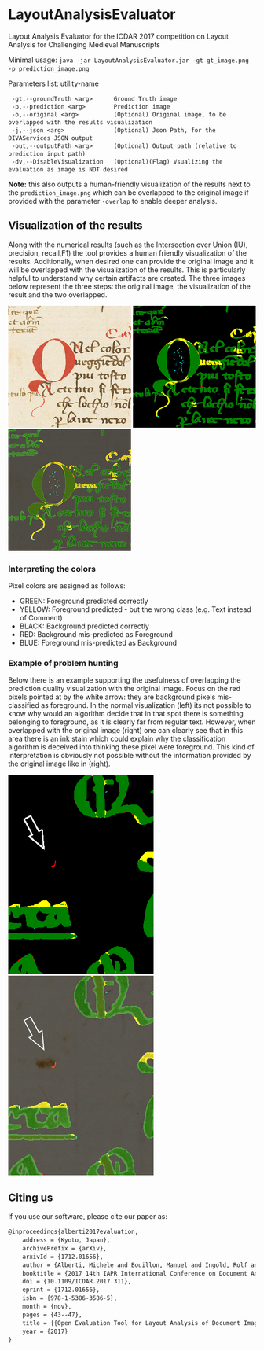 # LayoutAnalysisEvaluator
Layout Analysis Evaluator for the ICDAR 2017 competition on Layout Analysis for Challenging Medieval Manuscripts

Minimal usage: `java -jar LayoutAnalysisEvaluator.jar -gt gt_image.png -p prediction_image.png`

Parameters list: utility-name
```
 -gt,--groundTruth <arg>      Ground Truth image 
 -p,--prediction <arg>        Prediction image 
 -o,--original <arg>          (Optional) Original image, to be overlapped with the results visualization
 -j,--json <arg>              (Optional) Json Path, for the DIVAServices JSON output
 -out,--outputPath <arg>      (Optional) Output path (relative to prediction input path)                            
 -dv,--DisableVisualization   (Optional)(Flag) Vsualizing the evaluation as image is NOT desired
 ```
**Note:** this also outputs a human-friendly visualization of the results next to the
 `prediction_image.png` which can be overlapped to the original image if provided 
 with the parameter `-overlap` to enable deeper analysis. 

## Visualization of the results

Along with the numerical results (such as the Intersection over Union (IU), precision, recall,F1) 
the tool provides a human friendly visualization of the results. 
Additionally, when desired one can provide the original image and it will be overlapped with 
the visualization of the results.
This is particularly helpful to understand why certain artifacts are created. 
The three images below represent the three steps: the original image, the visualization of the result 
and the two overlapped.

![Alt text](examples/original.png?raw=true)
![Alt text](examples/visualization.png?raw=true)
![Alt text](examples/overlap.png?raw=true)

### Interpreting the colors

Pixel colors are assigned as follows:

- GREEN:   Foreground predicted correctly
- YELLOW:  Foreground predicted - but the wrong class (e.g. Text instead of Comment)
- BLACK:   Background predicted correctly
- RED:     Background mis-predicted as Foreground 
- BLUE:    Foreground mis-predicted as Background

### Example of problem hunting

Below there is an example supporting the usefulness of overlapping the prediction quality visualization with the original image.
Focus on the red pixels pointed at by the white arrow: they are background pixels mis-classified as foreground.
In the normal visualization (left) its not possible to know why would an algorithm decide that in that
spot there is something belonging to foreground, as it is clearly far from regular text.
However, when overlapped with the original image (right) one can clearly see that in this area there is an 
ink stain which could explain why the classification algorithm is deceived into thinking these pixel were
foreground. This kind of interpretation is obviously not possible without the information provided by the
original image like in (right).

![Alt text](examples/visualization_error.png?raw=true)
![Alt text](examples/overlap_error.png?raw=true)

## Citing us

If you use our software, please cite our paper as:

``` latex
@inproceedings{alberti2017evaluation,
    address = {Kyoto, Japan},
    archivePrefix = {arXiv},
    arxivId = {1712.01656},
    author = {Alberti, Michele and Bouillon, Manuel and Ingold, Rolf and Liwicki, Marcus},
    booktitle = {2017 14th IAPR International Conference on Document Analysis and Recognition (ICDAR)},
    doi = {10.1109/ICDAR.2017.311},
    eprint = {1712.01656},
    isbn = {978-1-5386-3586-5},
    month = {nov},
    pages = {43--47},
    title = {{Open Evaluation Tool for Layout Analysis of Document Images}},
    year = {2017}
}
```
